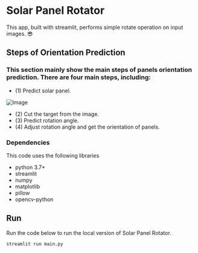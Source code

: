 # Solar Panel Rotator
 This app, built with streamlit, performs simple rotate operation on input images. 😎

## Steps of Orientation Prediction
### This section mainly show the main steps of panels orientation prediction. There are four main steps, including:
- (1) Predict solar panel.

![Image](https://github.com/Robert-Mar/Solar-Panel-Rotator/blob/main/results/predict_solar_panel.png)

- (2) Cut the target from the image.
- (3) Predict rotation angle.
- (4) Adjust rotation angle and get the orientation of panels.

### Dependencies
This code uses the following libraries
- python 3.7+
- streamlit
- numpy
- matplotlib
- pillow
- opencv-python

## Run
Run the code below to run the local version of Solar Panel Rotator.
```
streamlit run main.py
```
